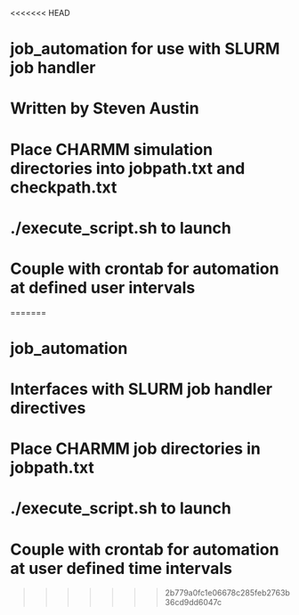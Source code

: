 <<<<<<< HEAD
# job_automation for use with SLURM job handler
# Written by Steven Austin
# Place CHARMM simulation directories into jobpath.txt and checkpath.txt
# ./execute_script.sh to launch
# Couple with crontab for automation at defined user intervals
=======
# job_automation
# Interfaces with SLURM job handler directives
# Place CHARMM job directories in jobpath.txt
# ./execute_script.sh to launch
# Couple with crontab for automation at user defined time intervals
>>>>>>> 2b779a0fc1e06678c285feb2763b36cd9dd6047c
